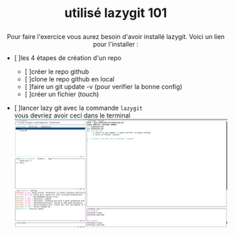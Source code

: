 # <p align='center'>utilisé lazygit 101</p>

<p align='center'>Pour faire l'exercice vous aurez besoin d'avoir installé lazygit. Voici un lien pour l'installer :</p>  

- [ ]les 4 étapes de création d'un repo
   - [ ]créer le repo github
   - [ ]clone le repo github en local
   - [ ]faire un git update -v (pour verifier la bonne config)
   - [ ]créer un fichier (touch)

- [ ]lancer lazy git avec la commande `lazygit`  
vous devriez avoir ceci dans le terminal
![image](../res/Img/exo/menu-principal.png)

